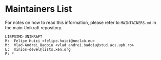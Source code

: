 Maintainers List
================

For notes on how to read this information, please refer to `MAINTAINERS.md` in
the main Unikraft repository.

	LIBPSIMD-UNIKRAFT
	M:	Felipe Huici <felipe.huici@neclab.eu>
	M:	Vlad-Andrei Badoiu <vlad_andrei.badoiu@stud.acs.upb.ro>
	L:	minios-devel@lists.xen.org
	F: *
